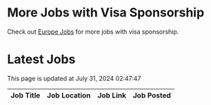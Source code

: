 # More Jobs with Visa Sponsorship

Check out [Europe Jobs](https://github.com/sureshparimi/europejobs#latest-jobs) for more jobs with visa sponsorship.

# Latest Jobs

This page is updated at July 31, 2024 02:47:47

| Job Title | Job Location | Job Link | Job Posted |
| --- | --- | --- | --- |
